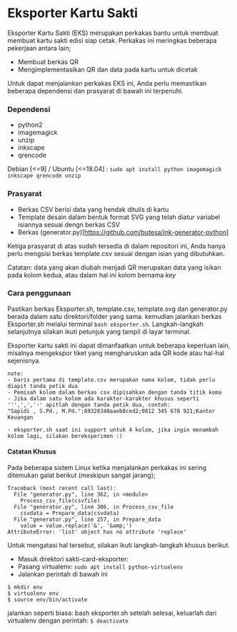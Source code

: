 # Eksporter Kartu Sakti

Eksporter Kartu Sakti (EKS) merupakan perkakas bantu untuk membuat membuat kartu sakti edisi siap cetak. Perkakas ini meringkas beberapa pekerjaan antara lain;
- Membuat berkas QR
- Mengimplementasikan QR dan data pada kartu untuk dicetak

Untuk dapat menjalankan perkakas EKS ini, Anda perlu memastikan beberapa dependensi dan prasyarat di bawah ini terpenuhi.

### Dependensi
- python2
- imagemagick
- unzip
- inkscape
- qrencode

Debian [<=9] / Ubuntu [<=18.04] : `sudo apt install python imagemagick inkscape qrencode unzip`

### Prasyarat
- Berkas CSV berisi data yang hendak ditulis di kartu
- Template desain dalam bentuk format SVG yang telah diatur variabel isiannya sesuai dengn berkas CSV
- Berkas (generator.py)[https://github.com/butesa/ink-generator-python]

Ketiga prasyarat di atas sudah tersedia di dalam repositori ini, Anda hanya perlu mengsisi berkas template.csv sesuai dengan isian yang dibutuhkan.

Catatan: data yang akan diubah menjadi QR merupakan data yang isikan pada kolom kedua, atau dalam hal ini kolom bernama _key_


### Cara penggunaan
Pastikan berkas Eksporter.sh, template.csv, template.svg dan generator.py berada dalam satu direktori/folder yang sama. kemudian jalankan berkas Eksporter.sh melalui terminal `bash eksporter.sh`. Langkah-langkah selanjutnya silakan ikuti petunjuk yang tampil di layar terminal.

Eksporter kartu sakti ini dapat dimanfaatkan untuk beberapa keperluan lain, misalnya mengekspor tiket yang mengharuskan ada QR kode atau hal-hal sejenisnya. 

```
note:
- baris pertama di template.csv merupakan nama kolom, tidak perlu diapit tanda petik dua
- Pemisah kolom dalam berkas csv dipisahkan dengan tanda titik koma 
- Jika dalam satu kolom ada karakter-karakter khusus seperti ''',',','-' apitlah dengan tanda petik dua, contoh:
"Sapidi , S.Pd., M.Pd.";89328340aaeb8ced2;0812 345 678 921;Kantor Keuangan

- eksporter.sh saat ini support untuk 4 kolom, jika ingin menambah kolom lagi, silakan bereksperimen :)
```

#### Catatan Khusus
Pada beberapa sistem Linux ketika menjalankan perkakas ini sering ditemukan galat berikut (meskipun sangat jarang);
```
Traceback (most recent call last):
  File "generator.py", line 362, in <module>
    Process_csv_file(csvfile)
  File "generator.py", line 306, in Process_csv_file
    csvdata = Prepare_data(csvdata)
  File "generator.py", line 257, in Prepare_data
    value = value.replace('&', '&amp;')
AttributeError: 'list' object has no attribute 'replace'

```
Untuk mengatasi hal tersebut, silakan ikuti langkah-langkah khusus berikut.

- Masuk direktori sakti-card-eksporter:
- Pasang virtualenv: `sudo apt install python-virtualenv`
- Jalankan perintah di bawah ini
```
$ mkdir env
$ virtualenv env
$ source env/bin/activate
```

jalankan seperti biasa: bash eksporter.sh
setelah selesai, keluarlah dari virtualenv dengan perintah:
`$ deactivate`
